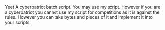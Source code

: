 Yeet
A cyberpatriot batch script.
You may use my script.
However if you are a cyberpatriot you cannot use my script for competitions as it is against the rules.
However you can take bytes and pieces of it and implement it into your scripts.
